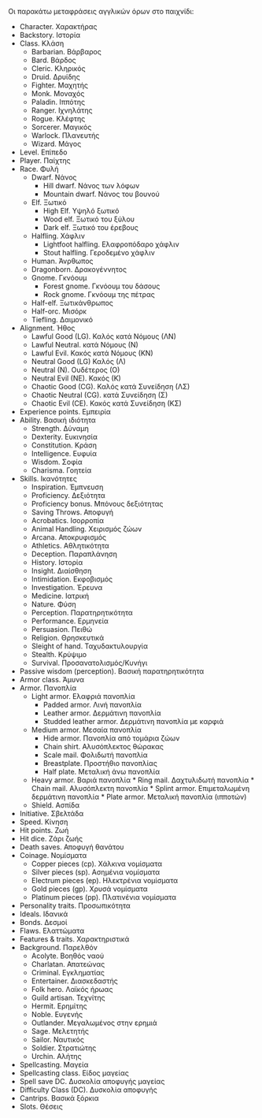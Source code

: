 Οι παρακάτω μεταφράσεις αγγλικών όρων στο παιχνίδι:

* Character. Χαρακτήρας
* Backstory. Ιστορία
* Class. Κλάση
	* Barbarian. Βάρβαρος
	* Bard. Βάρδος
	* Cleric. Κληρικός
	* Druid. Δρυίδης
	* Fighter. Μαχητής
	* Monk. Μοναχός
	* Paladin. Ιππότης
	* Ranger. Ιχνηλάτης
	* Rogue. Κλέφτης
	* Sorcerer. Μαγικός
	* Warlock. Πλανευτής
	* Wizard. Μάγος
* Level. Επίπεδο
* Player. Παίχτης
* Race. Φυλή
	* Dwarf. Νάνος
		* Hill dwarf. Νάνος των λόφων
		* Mountain dwarf. Νάνος του βουνού
	* Elf. Ξωτικό
		* High Elf. Υψηλό ξωτικό
		* Wood elf. Ξωτικό του ξύλου
		* Dark elf. Ξωτικό του έρεβους
	* Halfling. Χάφλιν
		* Lightfoot halfling. Ελαφροπόδαρο χάφλιν
		* Stout halfling. Γεροδεμένο χάφλιν
	* Human. Άνρθωπος
	* Dragonborn. Δρακογέννητος
	* Gnome. Γκνόουμ
		* Forest gnome. Γκνόουμ του δάσους
		* Rock gnome. Γκνόουμ της πέτρας
	* Half-elf. Ξωτικάνθρωπος
	* Half-orc. Μισόρκ
	* Tiefling. Δαιμονικό
* Alignment. Ήθος
	* Lawful Good (LG). Καλός κατά Νόμους (ΛΝ)
	* Lawful Neutral. κατά Νόμους (Ν)
	* Lawful Evil. Κακός κατά Νόμους (ΚΝ)
	* Neutral Good (LG) Καλός (Λ)
	* Neutral (N). Ουδέτερος (Ο)
	* Neutral Evil (NE). Κακός (Κ)
	* Chaotic Good (CG). Καλός κατά Συνείδηση (ΛΣ)
	* Chaotic Neutral (CG). κατά Συνείδηση (Σ)
	* Chaotic Evil (CE). Κακός κατά Συνείδηση (ΚΣ)
* Experience points. Εμπειρία
* Ability. Βασική ιδιότητα
	* Strength. Δύναμη
	* Dexterity. Ευκινησία
	* Constitution. Κράση
	* Intelligence. Ευφυία
	* Wisdom. Σοφία
	* Charisma. Γοητεία
* Skills. Ικανότητες
	* Inspiration. Έμπνευση
	* Proficiency. Δεξιότητα
	* Proficiency bonus. Μπόνους δεξιότητας
	* Saving Throws. Αποφυγή
	* Acrobatics. Ισορροπία
	* Animal Handling. Χειρισμός ζώων
	* Arcana. Αποκρυφισμός
	* Athletics. Αθλητικότητα
	* Deception. Παραπλάνηση
	* History. Ιστορία
	* Insight. Διαίσθηση
	* Intimidation. Εκφοβισμός
	* Investigation. Έρευνα
	* Medicine. Ιατρική
	* Nature. Φύση
	* Perception. Παρατηρητικότητα
	* Performance. Ερμηνεία
	* Persuasion. Πειθώ
	* Religion. Θρησκευτικά
	* Sleight of hand. Ταχυδακτυλουργία
	* Stealth. Κρύψιμο
	* Survival. Προσανατολισμός/Κυνήγι
* Passive wisdom (perception). Βασική παρατηρητικότητα
* Armor class. Άμυνα
* Armor. Πανοπλία
	* Light armor. Ελαφριά πανοπλία
		* Padded armor. Λινή πανοπλία
		* Leather armor. Δερμάτινη πανοπλία
		* Studded leather armor. Δερμάτινη πανοπλία με καρφιά
	* Medium armor. Μεσαία πανοπλία
		* Hide armor. Πανοπλία από τομάρια ζώων
		* Chain shirt. Αλυσόπλεκτος θώρακας
		* Scale mail. Φολιδωτή πανοπλία
		* Breastplate. Προστήθιο πανοπλίας
		* Half plate. Μεταλική άνω πανοπλία
	* Heavy armor. Βαριά πανοπλία
			* Ring mail. Δαχτυλιδωτή πανοπλία
			* Chain mail. Αλυσόπλεκτη πανοπλία
			* Splint armor. Επιμεταλωμένη δερμάτινη πανοπλία
			* Plate armor. Μεταλική πανοπλία (ιπποτών)
	* Shield. Ασπίδα
* Initiative. Σβελτάδα
* Speed. Κίνηση
* Hit points. Ζωή
* Hit dice. Ζάρι ζωής
* Death saves. Αποφυγή θανάτου
* Coinage. Νομίσματα
	* Copper pieces (cp). Χάλκινα νομίσματα
	* Silver pieces (sp). Ασημένια νομίσματα
	* Electrum pieces (ep). Ηλεκτρένια νομίσματα
	* Gold pieces (gp). Χρυσά νομίσματα
	* Platinum pieces (pp). Πλατινένια νομίσματα
* Personality traits. Προσωπικότητα
* Ideals. Ιδανικά
* Bonds. Δεσμοί
* Flaws. Ελαττώματα
* Features & traits. Χαρακτηριστικά
* Background. Παρελθόν
	* Acolyte. Βοηθός ναού
	* Charlatan. Απατεώνας
	* Criminal. Εγκληματίας
	* Entertainer. Διασκεδαστής
	* Folk herο. Λαϊκός ήρωας
	* Guild artisan. Τεχνίτης
	* Hermit. Ερημίτης
	* Noble. Ευγενής
	* Outlander. Μεγαλωμένος στην ερημιά
	* Sage. Μελετητής
	* Sailor. Ναυτικός
	* Soldier. Στρατιώτης
	* Urchin. Αλήτης
* Spellcasting. Μαγεία
* Spellcasting class. Είδος μαγείας
* Spell save DC. Δυσκολία αποφυγής μαγείας
* Difficulty Class (DC). Δυσκολία αποφυγής
* Cantrips. Βασικά ξόρκια
* Slots. Θέσεις